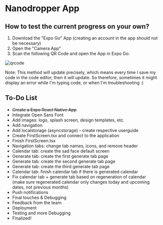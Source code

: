 # Nanodropper App

## How to test the current progress on your own?
1. Download the "Expo Go" App (creating an account in the app should not be necessary)
2. Open the "Camera App"
3. Scan the following QR Code and open the App in Expo Go:

![qrcode](https://user-images.githubusercontent.com/68827992/128066920-8fbc0152-d483-4d2c-a3de-13a4bad6746b.PNG)

Note: This method will update precisely, which means every time I save my code in the code editor, then it will update. So therefore, sometimes it might display an error while I'm typing code, or when I'm troubleshooting :)

## To-Do List
* <s>Create a Expo React Native App</s>
* Integrate Open Sans Font
* Add images: logo, splash screen, design templates, etc.
* Add navigation
* Add localstorage (asyncstorage) - create respective userguide
* Create FirstScreen.tsx and connect to the application
* Finish FirstScreen.tsx
* Navigation tabs: change tab names, icons, and remove header
* Calendar tab: create the sad face default screen
* Generate tab: create the first generate tab page
* Generate tab: create the second generate tab page
* Generate tab: create the third generate tab page
* Calendar tab: finish calendar tab if there is generated calendar
* Fix calendar tab + generate tab based on regeneration of calendar (make sure regenerated calendar only changes today and upcoming dates, not previous months)
* Push notifications
* Final touches & Debugging
* Feedback from the team
* Deployment
* Testing and more Debugging
* Finalized!
